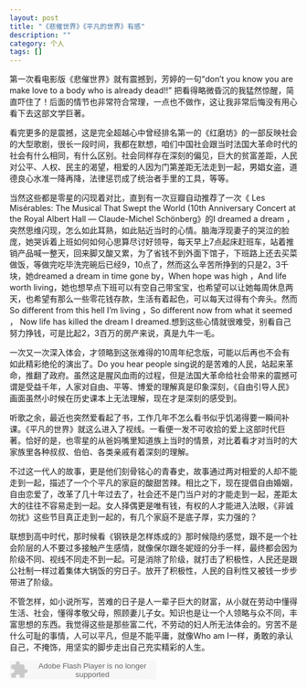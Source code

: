```yaml
---
layout: post
title: "《悲催世界》《平凡的世界》有感"
description: ""
category: 个人
tags: []
---
```


第一次看电影版《悲催世界》就有震撼到，芳婷的一句“don’t you know you are make love to a body who is already dead!!” 把看得略微昏沉的我猛然惊醒，简直吓住了！后面的情节也非常符合常理，一点也不做作，这让我非常后悔没有用心看下去这部文学巨著。

看完更多的是震撼，这是完全超越心中曾经排名第一的《红磨坊》的一部反映社会的大型歌剧，很长一段时间，我都在默想，咱们中国社会跟当时法国大革命时代的社会有什么相同，有什么区别。社会同样存在深刻的偏见，巨大的贫富差距，人民对公平、人权、民主的渴望，相爱的人因为门第差距无法走到一起，男娼女盗，道德良心水准一降再降，法律惩罚成了统治者手里的工具，等等。

当然这些都是零星的闪现着对比，直到有一次豆瓣自动推荐了一次《  Les Misérables: The Musical That Swept the World (10th Anniversary Concert at the Royal Albert Hall — Claude-Michel Schönberg》的I dreamed a dream ，突然思维闪现，怎么如此耳熟，如此贴近当时的心情。脑海浮现妻子的哭泣的脸庞，她哭诉着上班如何如何心思算尽讨好领导，每天早上7点起床赶班车，站着推销产品喊一整天，回来脚又酸又累，为了省钱不到外面下馆子，下班路上还去买菜做饭，等做完吃毕洗完碗后已经9，10点了，然而这么辛苦所挣到的只是2，3千块，她dreamed a dream in time gone by，When hope was high ，And life worth living，她也想早点下班可以有空自己带宝宝，也希望可以让她每周休息两天，也希望有那么一些零花钱存款，生活有着起色，可以每天过得有个奔头。然而So different from this hell I’m living ，So different now from what it seemed ， Now life has killed the dream I dreamed.想到这些心情就很难受，别看自己努力挣钱，可是比起2，3百万的房产来说，真是九牛一毛。

一次又一次深入体会，才领略到这张难得的10周年纪念版，可能以后再也不会有如此精彩绝伦的演出了。Do you hear people sing说的是苦难的人民，站起来革命，推翻了政府。虽然这是腥风血雨的过程，但是法国大革命给社会带来的震撼可谓是受益千年，人家对自由、平等、博爱的理解真是印象深刻，《自由引导人民》画面虽然小时候在历史课本上无法理解，现在才是深刻的感受到。

听歌之余，最近也突然爱看起了书，工作几年不怎么看书似乎饥渴得要一瞬间补课。《平凡的世界》就这么进入了视线。一看便一发不可收拾的爱上这部时代巨著。恰好的是，也零星的从爸妈嘴里知道族上当时的情景，对比着看才对当时的大家族里各种叔叔、伯伯、各类亲戚有着深刻的理解。

不过这一代人的故事，更是他们刻骨铭心的青春史，故事通过两对相爱的人却不能走到一起，描述了一个个平凡的家庭的酸甜苦辣。相比之下，现在提倡自由婚姻，自由恋爱了，改革了几十年过去了，社会还不是门当户对的才能走到一起，差距太大的往往不容易走到一起。女人择偶更是唯有钱，有权的人才能进入法眼，《非诚勿扰》这些节目真正走到一起的，有几个家庭不是底子厚，实力强的？

联想到高中时代，那时候看《钢铁是怎样炼成的》那时候隐约感觉，跟不是一个社会阶层的人不要过多接触产生感情，就像保尔跟冬妮娅的分手一样，最终都会因为阶级不同、视线不同走不到一起。可是消除了阶级，就打击了积极性，人民还是跟公社制一样过着集体大锅饭的穷日子。放开了积极性，人民的自利性又被钱一步步带进了阶级。

不管怎样，如小说所写，苦难的日子是人一辈子巨大的财富，从小就在劳动中懂得生活、社会，懂得孝敬父母，照顾妻儿子女。知识也是让一个人领略与众不同，丰富思想的东西。我觉得这些是那些富二代，不劳动的妇人所无法体会的。穷苦不是什么可耻的事情，人可以平凡，但是不能平庸，就像Who am I一样，勇敢的承认自己，不掩饰，用坚实的脚步走出自己充实精彩的人生。

<embed src="http://www.xiami.com/widget/2991650_1769015578/singlePlayer.swf" type="application/x-shockwave-flash" width="257" height="33" wmode="transparent"></embed>
